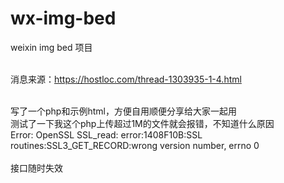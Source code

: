 # wx-img-bed
weixin img bed 项目</br></br>

消息来源：https://hostloc.com/thread-1303935-1-4.html</br></br>

写了一个php和示例html，方便自用顺便分享给大家一起用</br>
测试了一下我这个php上传超过1M的文件就会报错，不知道什么原因</br>
Error: OpenSSL SSL_read: error:1408F10B:SSL routines:SSL3_GET_RECORD:wrong version number, errno 0</br></br>
接口随时失效
